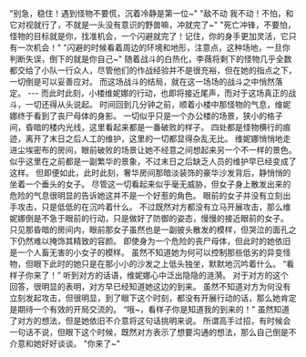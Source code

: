 "别急，稳住！遇到怪物不要慌，沉着冷静是第一位~"
    "敌不动 我不动！不怕，和它对视就行了，不就是一头没有意识的野兽嘛，冲就完了~"
    "死亡冲锋，不要怕，怪物的目标就是你，找准机会，一个闪避就完了！记住，你的身手更加灵活，它只有一次机会！"
    "闪避的时候看着周边的环境和地形，注意点，这种场地，一旦你判断失误，倒下的就是你自己~"
    随着战斗的白热化，李薇将剩下的怪物几乎全数都交给了小队一行众人，尽管他们的作战经验并不是很充裕，但在她的指点之下，一切倒是可以妥善应对。
    而这场战斗的结局，就在这一场场的战斗之中悄然落定。
    ---
    而此时此刻，小楼维妮娜的行动，也即将接近尾声，而对于这场真正的战斗，一切还得从头说起。
    时间回到几分钟之前，顺着小楼中那怪物的气息，维妮娜终于看到了丧尸母体的身影。
    一切似乎只是一个办公楼的场景，狭小的格子间，昏暗的楼内光线，这里看起来都是一番破败的样子。
    四处都是怪物横行的痕迹，离开了末日之后人工的维护，这里的一切都显得杂乱无比。
    维妮娜悄悄地走进尘埃密布的房间，眼前破败的场景让她不经意之间想起来另一个不一样的景色。
    似乎这里在之前都是一副繁华的景象，不过末日之后缺乏人员的维护早已经变成了这样。
    但即便如此，此时此刻，奢华房间那暗淡装饰的豪华沙发背后，静悄悄的坐着一个垂头的女子。
    尽管这一切看起来似乎毫无威胁，但女子身上散发出来的危险的气息很明显的告诉她这并不是一个好惹的角色。
    眼前的女子并没有立刻出手攻击，只是低低的在沉吟着什么。
    不过既然对方都没有立马开展攻击，那么维妮娜倒是不急于眼前的行动，只是做好了防御的姿态，慢慢的接近眼前的女子。
    只见那昏暗的房间内，眼前那女子虽然也是一副披头散发的模样，但哭泣的面孔之下仍然难以掩饰其精致的容颜。
    即使身为一个危险的丧尸母体，但此时的她依旧是一个人畜无害的小女子的模样。
    虽然不知道她为何可以控制那些低劣的异变怪物，但眼下此时的她只是在那小小的沙发之上低头独坐，默默地沉吟着什么。
    “看样子你来了！”
    听到对方的话语，维妮娜心中泛出隐隐的涟漪。
    对于对方的这个回答，很明显的表明，对方早已经知道她这边的到来。
    虽然不知道对方为何没有立刻发起攻击，但很明显，到了眼下这个时刻，都没有开展行动的话，那么她肯定是期待一个有效的开局交流的。
    “哦~，看样子你是知道我的到来的！"
    虽然知道了对方的想法，但是她依旧不介意将这句话挑明来说。
    所谓高手过招，有时候会一句话不说，但眼下这个时候，既然对方表示了想要沟通的想法，那么自己倒是不介意和她好好谈谈。
    "你来了~"

    

